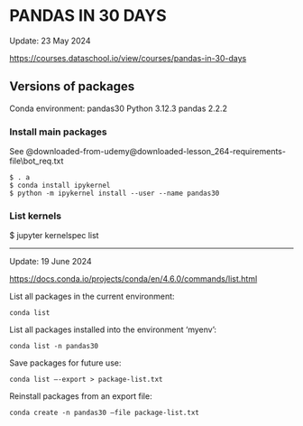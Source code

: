 # PANDAS IN 30 DAYS

Update: 23 May 2024

https://courses.dataschool.io/view/courses/pandas-in-30-days

## Versions of packages

Conda environment: pandas30
Python 3.12.3
pandas 2.2.2

### Install main packages

See @downloaded-from-udemy\@downloaded-lesson_264-requirements-file\bot_req.txt

```
$ . a
$ conda install ipykernel
$ python -m ipykernel install --user --name pandas30
```

### List kernels

$ jupyter kernelspec list

---

Update: 19 June 2024

https://docs.conda.io/projects/conda/en/4.6.0/commands/list.html

List all packages in the current environment:

```
conda list
```

List all packages installed into the environment ‘myenv’:

```
conda list -n pandas30
```

Save packages for future use:

```
conda list –-export > package-list.txt
```

Reinstall packages from an export file:

```
conda create -n pandas30 –file package-list.txt
```
